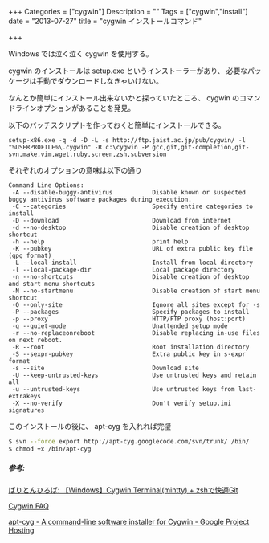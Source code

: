 +++
Categories = ["cygwin"]
Description = ""
Tags = ["cygwin","install"]
date =  "2013-07-27"
title = "cygwin インストールコマンド"

+++

Windows では泣く泣く cygwin を使用する。

cygwin のインストールは setup.exe というインストーラーがあり、
必要なパッケージは手動でダウンロードしなきゃいけない。

なんとか簡単にインストール出来ないかと探っていたところ、 cygwin
のコマンドラインオプションがあることを発見。

以下のバッチスクリプトを作っておくと簡単にインストールできる。

```dos
setup-x86.exe -q -d -D -L -s http://ftp.jaist.ac.jp/pub/cygwin/ -l "%USERPROFILE%\.cygwin" -R c:\cygwin -P gcc,git,git-completion,git-svn,make,vim,wget,ruby,screen,zsh,subversion
```

それぞれのオプションの意味は以下の通り

```dos
Command Line Options:
 -A --disable-buggy-antivirus           Disable known or suspected buggy antivirus software packages during execution.
 -C --categories                        Specify entire categories to install
 -D --download                          Download from internet
 -d --no-desktop                        Disable creation of desktop shortcut
 -h --help                              print help
 -K --pubkey                            URL of extra public key file (gpg format)
 -L --local-install                     Install from local directory
 -l --local-package-dir                 Local package directory
 -n --no-shortcuts                      Disable creation of desktop and start menu shortcuts
 -N --no-startmenu                      Disable creation of start menu shortcut
 -O --only-site                         Ignore all sites except for -s
 -P --packages                          Specify packages to install
 -p --proxy                             HTTP/FTP proxy (host:port)
 -q --quiet-mode                        Unattended setup mode
 -r --no-replaceonreboot                Disable replacing in-use files on next reboot.
 -R --root                              Root installation directory
 -S --sexpr-pubkey                      Extra public key in s-expr format
 -s --site                              Download site
 -U --keep-untrusted-keys               Use untrusted keys and retain all
 -u --untrusted-keys                    Use untrusted keys from last-extrakeys
 -X --no-verify                         Don't verify setup.ini signatures
```

このインストールの後に、 apt-cyg を入れれば完璧

```sh
$ svn --force export http://apt-cyg.googlecode.com/svn/trunk/ /bin/
$ chmod +x /bin/apt-cyg
```

##### 参考:

[ばりとんひろば: 【Windows】Cygwin Terminal(mintty) + zshで快適Git](http://dd0125.blogspot.jp/2013/02/windows-cygwin-terminalmintty-zsh-git.html)

[Cygwin FAQ](http://cygwin.com/faq/faq.html#faq.setup.cli)

[apt-cyg - A command-line software installer for Cygwin - Google Project Hosting](http://code.google.com/p/apt-cyg/)
